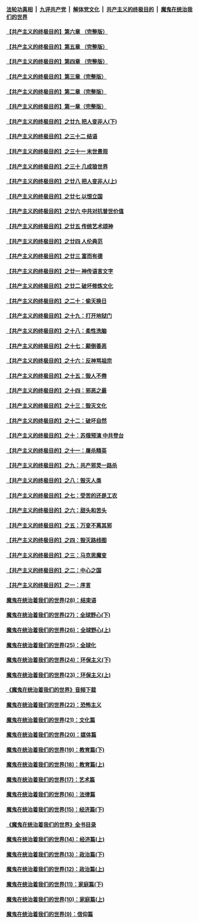 ####  [法轮功真相](../../../../basic/blob/master/README.md?t=06162131) &nbsp;|&nbsp; [九评共产党](../../../../9ping.md/blob/master/README.md?t=06162131) &nbsp;|&nbsp; [解体党文化](../../../../jtdwh.md/blob/master/README.md?t=06162131)  &nbsp;|&nbsp; [共产主义的终极目的](../../../../gczydzjmd.md/blob/master/README.md?t=06162131) &nbsp;|&nbsp; [魔鬼在统治我们的世界](../../../../mgztzwmdsj.md/blob/master/README.md?t=06162131) 

#### [【共产主义的终极目的】第六章 （完整版）](../pages/nsc422/n11428913.md?t=06162131) 

#### [【共产主义的终极目的】第五章 （完整版）](../pages/nsc422/n11428912.md?t=06162131) 

#### [【共产主义的终极目的】第四章 （完整版）](../pages/nsc422/n11428907.md?t=06162131) 

#### [【共产主义的终极目的】第三章（完整版）](../pages/nsc422/n11428848.md?t=06162131) 

#### [【共产主义的终极目的】第二章（完整版）](../pages/nsc422/n11428831.md?t=06162131) 

#### [【共产主义的终极目的】第一章（完整版）](../pages/nsc422/n11417651.md?t=06162131) 

#### [【共产主义的终极目的】之廿九 把人变非人(下)](../pages/nsc422/n11344140.md?t=06162131) 

#### [【共产主义的终极目的】之三十二 结语](../pages/nsc422/n11360535.md?t=06162131) 

#### [【共产主义的终极目的】之三十一 末世景观](../pages/nsc422/n11351129.md?t=06162131) 

#### [【共产主义的终极目的】之三十 几成狼世界](../pages/nsc422/n11348280.md?t=06162131) 

#### [【共产主义的终极目的】之廿八 把人变非人(上)](../pages/nsc422/n11340492.md?t=06162131) 

#### [【共产主义的终极目的】之廿七 以恨立国](../pages/nsc422/n11336944.md?t=06162131) 

#### [【共产主义的终极目的】之廿六 中共对抗普世价值](../pages/nsc422/n11324785.md?t=06162131) 

#### [【共产主义的终极目的】之廿五 传统艺术颂神](../pages/nsc422/n11296396.md?t=06162131) 

#### [【共产主义的终极目的】之廿四 人伦典范](../pages/nsc422/n11296397.md?t=06162131) 

#### [【共产主义的终极目的】之廿三 富而有德](../pages/nsc422/n11283598.md?t=06162131) 

#### [【共产主义的终极目的】之廿一 神传语言文字](../pages/nsc422/n11263265.md?t=06162131) 

#### [【共产主义的终极目的】之廿二 破坏修炼文化](../pages/nsc422/n11245728.md?t=06162131) 

#### [【共产主义的终极目的】之二十：偷天换日](../pages/nsc422/n11238846.md?t=06162131) 

#### [【共产主义的终极目的】之十九：打开地狱门](../pages/nsc422/n11206376.md?t=06162131) 

#### [【共产主义的终极目的】之十八：柔性洗脑](../pages/nsc422/n11199994.md?t=06162131) 

#### [【共产主义的终极目的】之十七：颠倒善恶](../pages/nsc422/n11179782.md?t=06162131) 

#### [【共产主义的终极目的】之十六：反神骂祖宗](../pages/nsc422/n11166798.md?t=06162131) 

#### [【共产主义的终极目的】之十五：毁人不倦](../pages/nsc422/n11166792.md?t=06162131) 

#### [【共产主义的终极目的】之十四：邪恶之最](../pages/nsc422/n11150249.md?t=06162131) 

#### [【共产主义的终极目的】之十三：毁灭文化](../pages/nsc422/n11135227.md?t=06162131) 

#### [【共产主义的终极目的】之十二：破坏自然](../pages/nsc422/n11135214.md?t=06162131) 

#### [【共产主义的终极目的】之十：苏俄预演 中共登台](../pages/nsc422/n11118424.md?t=06162131) 

#### [【共产主义的终极目的】之十一：屠杀精英](../pages/nsc422/n11118442.md?t=06162131) 

#### [【共产主义的终极目的】之九：共产邪灵一路杀](../pages/nsc422/n11114139.md?t=06162131) 

#### [【共产主义的终极目的】之八：毁灭人类](../pages/nsc422/n11108503.md?t=06162131) 

#### [【共产主义的终极目的】之七：受苦的还是工农](../pages/nsc422/n11101809.md?t=06162131) 

#### [【共产主义的终极目的】之六：甜头和苦头](../pages/nsc422/n11096971.md?t=06162131) 

#### [【共产主义的终极目的】之五：万变不离其邪](../pages/nsc422/n11091285.md?t=06162131) 

#### [【共产主义的终极目的】之四：毁灭路线图](../pages/nsc422/n11086284.md?t=06162131) 

#### [【共产主义的终极目的】之三：马克思魔变](../pages/nsc422/n11061941.md?t=06162131) 

#### [【共产主义的终极目的】之二：中心之国](../pages/nsc422/n11047728.md?t=06162131) 

#### [【共产主义的终极目的】之一：序言](../pages/nsc422/n11086077.md?t=06162131) 

#### [魔鬼在统治着我们的世界(28)：结束语](../pages/nsc422/n10936246.md?t=06162131) 

#### [魔鬼在统治着我们的世界(27)：全球野心(下)](../pages/nsc422/n10928319.md?t=06162131) 

#### [魔鬼在统治着我们的世界(26)：全球野心(上)](../pages/nsc422/n10900318.md?t=06162131) 

#### [魔鬼在统治着我们的世界(25)：全球化](../pages/nsc422/n10788205.md?t=06162131) 

#### [魔鬼在统治着我们的世界(24)：环保主义(下)](../pages/nsc422/n10695307.md?t=06162131) 

#### [魔鬼在统治着我们的世界(23)：环保主义(上)](../pages/nsc422/n10688613.md?t=06162131) 

#### [《魔鬼在统治着我们的世界》音频下载](../pages/nsc422/n10635553.md?t=06162131) 

#### [魔鬼在统治着我们的世界(22)：恐怖主义](../pages/nsc422/n10614727.md?t=06162131) 

#### [魔鬼在统治着我们的世界(21)：文化篇](../pages/nsc422/n10597706.md?t=06162131) 

#### [魔鬼在统治着我们的世界(20)：媒体篇](../pages/nsc422/n10586579.md?t=06162131) 

#### [魔鬼在统治着我们的世界(19)：教育篇(下)](../pages/nsc422/n10564808.md?t=06162131) 

#### [魔鬼在统治着我们的世界(18)：教育篇(上)](../pages/nsc422/n10526970.md?t=06162131) 

#### [魔鬼在统治着我们的世界(17)：艺术篇](../pages/nsc422/n10499093.md?t=06162131) 

#### [魔鬼在统治着我们的世界(16)：法律篇](../pages/nsc422/n10485969.md?t=06162131) 

#### [魔鬼在统治着我们的世界(15)：经济篇(下)](../pages/nsc422/n10469975.md?t=06162131) 

#### [《魔鬼在统治着我们的世界》全书目录](../pages/nsc422/n10464261.md?t=06162131) 

#### [魔鬼在统治着我们的世界(14)：经济篇(上)](../pages/nsc422/n10457370.md?t=06162131) 

#### [魔鬼在统治着我们的世界(13)：政治篇(下)](../pages/nsc422/n10448270.md?t=06162131) 

#### [魔鬼在统治着我们的世界(12)：政治篇(上)](../pages/nsc422/n10444576.md?t=06162131) 

#### [魔鬼在统治着我们的世界(11)：家庭篇(下)](../pages/nsc422/n10440961.md?t=06162131) 

#### [魔鬼在统治着我们的世界(10)：家庭篇(上)](../pages/nsc422/n10435448.md?t=06162131) 

#### [魔鬼在统治着我们的世界(9)：信仰篇](../pages/nsc422/n10432159.md?t=06162131) 

